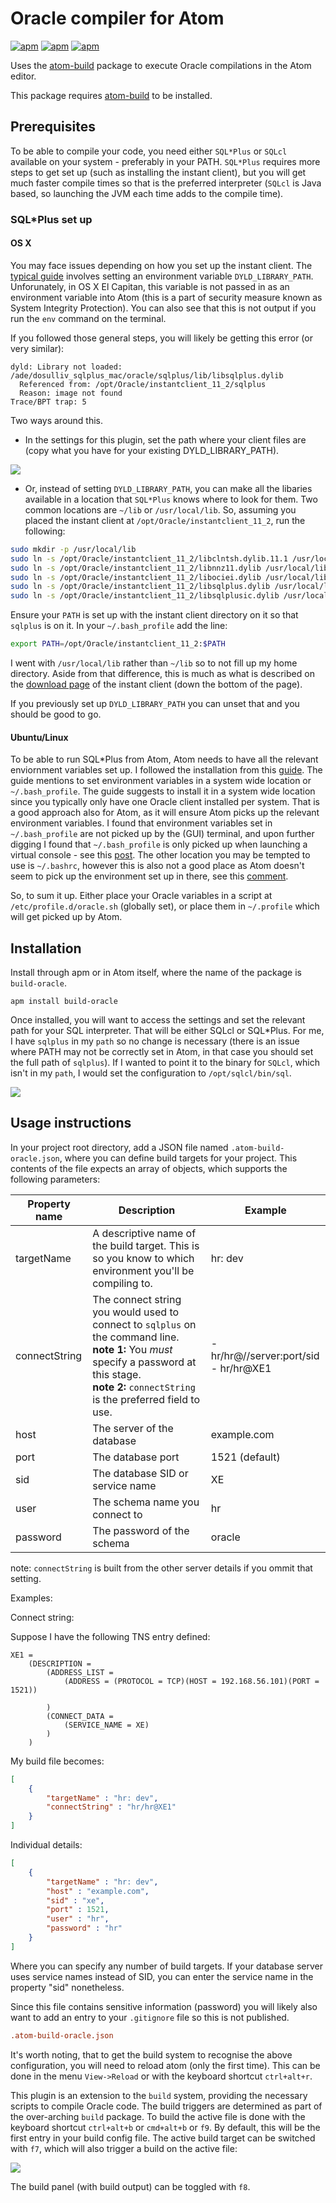 # Oracle compiler for Atom

[![apm](https://img.shields.io/apm/l/build-oracle.svg?style=flat-square)](https://atom.io/packages/build-oracle)
[![apm](https://img.shields.io/apm/v/build-oracle.svg?style=flat-square)](https://atom.io/packages/build-oracle)
[![apm](https://img.shields.io/apm/dm/build-oracle.svg?style=flat-square)](https://atom.io/packages/build-oracle)

Uses the [atom-build](https://atom.io/packages/build) package to execute Oracle compilations in the Atom editor.

This package requires [atom-build](https://atom.io/packages/build) to be installed.

## Prerequisites

To be able to compile your code, you need either `SQL*Plus` or `SQLcl` available on your system - preferably in your PATH. `SQL*Plus` requires more steps to get set up (such as installing the instant client), but you will get much faster compile times so that is the preferred interpreter (`SQLcl` is Java based, so launching the JVM each time adds to the compile time).

### SQL*Plus set up

#### OS X

You may face issues depending on how you set up the instant client. The [typical guide](https://docs.oracle.com/cd/E11882_01/install.112/e38228/inst_task.htm#BABHEBIG) involves setting an environment variable `DYLD_LIBRARY_PATH`. Unforunately, in OS X El Capitan, this variable is not passed in as an environment variable into Atom (this is a part of security measure known as System Integrity Protection). You can also see that this is not output if you run the `env` command on the terminal.

If you followed those general steps, you will likely be getting this error (or very similar):

```
dyld: Library not loaded: /ade/dosulliv_sqlplus_mac/oracle/sqlplus/lib/libsqlplus.dylib
  Referenced from: /opt/Oracle/instantclient_11_2/sqlplus
  Reason: image not found
Trace/BPT trap: 5
```

Two ways around this.

* In the settings for this plugin, set the path where your client files are (copy what you have for your existing DYLD_LIBRARY_PATH).

![](https://cloud.githubusercontent.com/assets/1747643/17292725/1f61b8a2-582f-11e6-940f-b9c7ae7ff42e.png)

* Or, instead of setting `DYLD_LIBRARY_PATH`, you can make all the libaries available in a location that `SQL*Plus` knows where to look for them. Two common locations are `~/lib` or `/usr/local/lib`. So, assuming you placed the instant client at `/opt/Oracle/instantclient_11_2`, run the following:

```bash
sudo mkdir -p /usr/local/lib
sudo ln -s /opt/Oracle/instantclient_11_2/libclntsh.dylib.11.1 /usr/local/lib/libclntsh.dylib.11.1
sudo ln -s /opt/Oracle/instantclient_11_2/libnnz11.dylib /usr/local/lib/libnnz11.dylib
sudo ln -s /opt/Oracle/instantclient_11_2/libociei.dylib /usr/local/lib/libociei.dylib
sudo ln -s /opt/Oracle/instantclient_11_2/libsqlplus.dylib /usr/local/lib/libsqlplus.dylib
sudo ln -s /opt/Oracle/instantclient_11_2/libsqlplusic.dylib /usr/local/lib/libsqlplusic.dylib
```

Ensure your `PATH` is set up with the instant client directory on it so that `sqlplus` is on it. In your `~/.bash_profile` add the line:

```bash
export PATH=/opt/Oracle/instantclient_11_2:$PATH
```

I went with `/usr/local/lib` rather than `~/lib` so to not fill up my home directory. Aside from that difference, this is much as what is described on the [download page](http://www.oracle.com/technetwork/topics/intel-macsoft-096467.html) of the instant client (down the bottom of the page).

If you previously set up `DYLD_LIBRARY_PATH` you can unset that and you should be good to go.

#### Ubuntu/Linux

To be able to run SQL*Plus from Atom, Atom needs to have all the relevant enviornment variables set up. I followed the installation from this [guide](https://help.ubuntu.com/community/Oracle%20Instant%20Client). The guide mentions to set environment variables in a system wide location or `~/.bash_profile`. The guide suggests to install it in a system wide location since you typically only have one Oracle client installed per system. That is a good approach also for Atom, as it will ensure Atom picks up the relevant environment variables. I found that environment variables set in `~/.bash_profile` are not picked up by the (GUI) terminal, and upon further digging I found that `~/.bash_profile` is only picked up when launching a virtual console - see this [post](http://askubuntu.com/questions/121073/why-bash-profile-is-not-getting-sourced-when-opening-a-terminal). The other location you may be tempted to use is `~/.bashrc`, however this is also not a good place as Atom doesn't seem to pick up the environment set up in there, see this [comment](https://github.com/joefitzgerald/go-plus/issues/386#issuecomment-199359955).

So, to sum it up. Either place your Oracle variables in a script at `/etc/profile.d/oracle.sh` (globally set), or place them in `~/.profile` which will get picked up by Atom.

## Installation

Install through apm or in Atom itself, where the name of the package is `build-oracle`.

```
apm install build-oracle
```

Once installed, you will want to access the settings and set the relevant path for your SQL interpreter. That will be either SQLcl or SQL*Plus. For me, I have `sqlplus` in my `path` so no change is necessary (there is an issue where PATH may not be correctly set in Atom, in that case you should set the full path of `sqlplus`). If I wanted to point it to the binary for `SQLcl`, which isn't in my `path`, I would set the configuration to `/opt/sqlcl/bin/sql`.

![](https://cloud.githubusercontent.com/assets/1747643/11413201/79fcaa10-943a-11e5-881f-1715ef163e29.png)

## Usage instructions

In your project root directory, add a JSON file named `.atom-build-oracle.json`, where you can define build targets for your project. This contents of the file expects an array of objects, which supports the following parameters:

|Property name  | Description             | Example |
|---            |---                      | ---     |
| targetName    | A descriptive name of the build target. This is so you know to which environment you'll be compiling to.       | hr: dev|
| connectString | The connect string you would used to connect to `sqlplus` on the command line. <br>**note 1:** You *must* specify a password at this stage. <br>**note 2:** `connectString` is the preferred field to use. | - hr/hr@//server:port/sid  <br />- hr/hr@XE1 |
| host | The server of the database       | example.com |
| port | The database port                | 1521 (default) |
| sid  | The database SID or service name | XE |
| user | The schema name you connect to   | hr |
| password | The password of the schema   | oracle |

note: `connectString` is built from the other server details if you ommit that setting.

Examples:

Connect string:

Suppose I have the following TNS entry defined:

```
XE1 =
    (DESCRIPTION =
        (ADDRESS_LIST =
            (ADDRESS = (PROTOCOL = TCP)(HOST = 192.168.56.101)(PORT = 1521))

        )
        (CONNECT_DATA =
            (SERVICE_NAME = XE)
        )
    )
```

My build file becomes:

```json
[
    {
        "targetName" : "hr: dev",
        "connectString" : "hr/hr@XE1"
    }
]
```

Individual details:
```json
[
    {
        "targetName" : "hr: dev",
        "host" : "example.com",
        "sid" : "xe",
        "port" : 1521,
        "user" : "hr",
        "password" : "hr"
    }
]
```

Where you can specify any number of build targets.
If your database server uses service names instead of SID, you can enter the service name in the property "sid" nonetheless.

Since this file contains sensitive information (password) you will likely also want to add an entry to your `.gitignore` file so this is not published.

```conf
.atom-build-oracle.json
```

It's worth noting, that to get the build system to recognise the above configuration, you will need to reload atom (only the first time). This can be done in the menu `View->Reload` or with the keyboard shortcut `ctrl+alt+r`.

This plugin is an extension to the `build` system, providing the necessary scripts to compile Oracle code. The build triggers are determined as part of the over-arching `build` package. To build the active file is done with the keyboard shortcut `ctrl+alt+b` or `cmd+alt+b` or `f9`. By default, this will be the first entry in your build config file. The active build target can be switched with `f7`, which will also trigger a build on the active file:

![](https://cloud.githubusercontent.com/assets/1747643/15595301/2eeb787e-2401-11e6-9b89-f138d261c122.png)

The build panel (with build output) can be toggled with `f8`.
